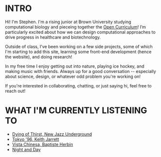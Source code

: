 # INTRO
Hi! I'm Stephen. I'm a rising junior at Brown University studying computational biology and pieceing together the [Open Curriculum](https://www.brown.edu/academics/undergraduate/open-curriculum)!
I’m particularly excited about how we can design computational approaches to drive progress in healthcare and biotechnology. 

Outside of class, I've been working on a few side projects, some of which I'm starting to add this site, learning some front-end development (hence the website), and doing research!

In my free time I enjoy getting out into nature, playing ice hockey, and making music with friends. Always up for a good conversation -- especially about science, design, or whatever odd problem you're working on! 

If you're interested in collaborating, chatting, or just saying hi, feel free to reach out!


# WHAT I'M CURRENTLY LISTENING TO
+ [Dying of Thirst, New Jazz Underground](https://open.spotify.com/album/67nTCjwRIY6k9X78vhd6uC?si=s6EFcoZXQk-XflZe0E9qfg)
+ [Tokyo '96, Keith Jarrett](https://open.spotify.com/album/24G8gNiqf1u8epifICuR9h?si=Do21e2M9TwabDCOAXLhK3A)
+ [Vista Chinesa, Baptiste Herbin](https://open.spotify.com/album/2UAS0lkoarHO9PsfH8G1mQ?si=A-uHItzCQKyg2H9cAOiOdw)
+ [Night and Day](https://open.spotify.com/album/4E9PHHeuf0EIqpbeUYmysM?si=ZX_NFkjCQ1KmjYBYoxhOkA)